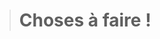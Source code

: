 ># **Choses à faire !**

<!-- TODO Finir les fonctionnalités par utilisateurs -->
<!-- TODO Finaliser le schéma base de données -->
<!-- TODO Finaliser la maquette statique -->